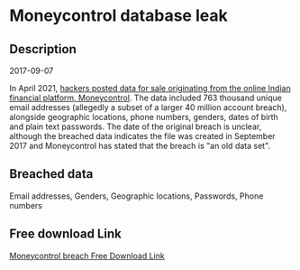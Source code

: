 # Moneycontrol database leak

## Description

2017-09-07

In April 2021, <a href="https://www.opindia.com/2021/04/personal-details-of-over-seven-lakh-moneycontrol-users-up-for-sale/" target="_blank" rel="noopener">hackers posted data for sale originating from the online Indian financial platform, Moneycontrol</a>. The data included 763 thousand unique email addresses (allegedly a subset of a larger 40 million account breach), alongside geographic locations, phone numbers, genders, dates of birth and plain text passwords. The date of the original breach is unclear, although the breached data indicates the file was created in September 2017 and Moneycontrol has stated that the breach is &quot;an old data set&quot;.

## Breached data

Email addresses, Genders, Geographic locations, Passwords, Phone numbers

## Free download Link

[Moneycontrol breach Free Download Link](https://link-to.net/1229997/30.173155370755268/dynamic/?r=aHR0cHM6Ly93d3cubWVkaWFmaXJlLmNvbS92aWV3L2tEY3cyQjQxOTV1NW9HYi9tb25leWNvbnRyb2wuY29tL2ZpbGU=)